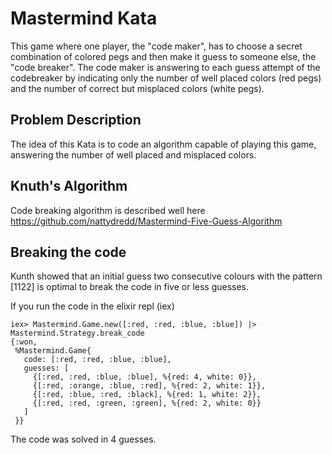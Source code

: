 # Mastermind Kata

This game where one player, the "code maker", has to choose a secret combination of colored pegs and then make it guess to someone else, the "code breaker". The code maker is answering to each guess attempt of the codebreaker by indicating only the number of well placed colors (red pegs) and the number of correct but misplaced colors (white pegs).

## Problem Description

The idea of this Kata is to code an algorithm capable of playing this game, answering the number of well placed and misplaced colors.

## Knuth's Algorithm

Code breaking algorithm is described well here https://github.com/nattydredd/Mastermind-Five-Guess-Algorithm

## Breaking the code

Kunth showed that an initial guess two consecutive colours with the pattern [1122] is optimal to
break the code in five or less guesses.

If you run the code in the elixir repl (iex)

```
iex> Mastermind.Game.new([:red, :red, :blue, :blue]) |> Mastermind.Strategy.break_code
{:won,
 %Mastermind.Game{
   code: [:red, :red, :blue, :blue],
   guesses: [
     {[:red, :red, :blue, :blue], %{red: 4, white: 0}},
     {[:red, :orange, :blue, :red], %{red: 2, white: 1}},
     {[:red, :blue, :red, :black], %{red: 1, white: 2}},
     {[:red, :red, :green, :green], %{red: 2, white: 0}}
   ]
 }}
```

The code was solved in 4 guesses.
